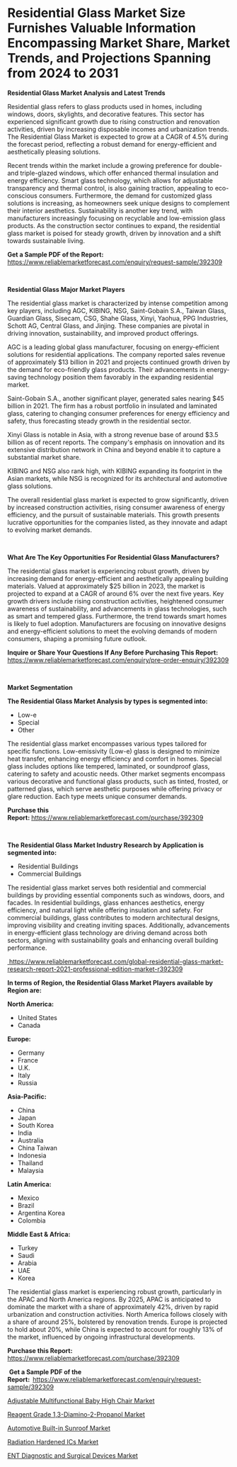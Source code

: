 <p><h1>Residential Glass Market Size Furnishes Valuable Information Encompassing Market Share, Market Trends, and Projections Spanning from 2024 to 2031</h1></p><p><strong>Residential Glass Market Analysis and Latest Trends</strong></p>
<p><p>Residential glass refers to glass products used in homes, including windows, doors, skylights, and decorative features. This sector has experienced significant growth due to rising construction and renovation activities, driven by increasing disposable incomes and urbanization trends. The Residential Glass Market is expected to grow at a CAGR of 4.5% during the forecast period, reflecting a robust demand for energy-efficient and aesthetically pleasing solutions.</p><p>Recent trends within the market include a growing preference for double- and triple-glazed windows, which offer enhanced thermal insulation and energy efficiency. Smart glass technology, which allows for adjustable transparency and thermal control, is also gaining traction, appealing to eco-conscious consumers. Furthermore, the demand for customized glass solutions is increasing, as homeowners seek unique designs to complement their interior aesthetics. Sustainability is another key trend, with manufacturers increasingly focusing on recyclable and low-emission glass products. As the construction sector continues to expand, the residential glass market is poised for steady growth, driven by innovation and a shift towards sustainable living.</p></p>
<p><strong>Get a Sample PDF of the Report:&nbsp;</strong> <a href="https://www.reliablemarketforecast.com/enquiry/request-sample/392309?utm_campaign=1592&utm_medium=2&utm_source=Github&utm_content=ia&utm_term=30102024&utm_id=residential-glass">https://www.reliablemarketforecast.com/enquiry/request-sample/392309</a></p>
<p>&nbsp;</p>
<p><strong>Residential Glass Major Market Players</strong></p>
<p><p>The residential glass market is characterized by intense competition among key players, including AGC, KIBING, NSG, Saint-Gobain S.A., Taiwan Glass, Guardian Glass, Sisecam, CSG, Shahe Glass, Xinyi, Yaohua, PPG Industries, Schott AG, Central Glass, and Jinjing. These companies are pivotal in driving innovation, sustainability, and improved product offerings.</p><p>AGC is a leading global glass manufacturer, focusing on energy-efficient solutions for residential applications. The company reported sales revenue of approximately $13 billion in 2021 and projects continued growth driven by the demand for eco-friendly glass products. Their advancements in energy-saving technology position them favorably in the expanding residential market.</p><p>Saint-Gobain S.A., another significant player, generated sales nearing $45 billion in 2021. The firm has a robust portfolio in insulated and laminated glass, catering to changing consumer preferences for energy efficiency and safety, thus forecasting steady growth in the residential sector.</p><p>Xinyi Glass is notable in Asia, with a strong revenue base of around $3.5 billion as of recent reports. The company's emphasis on innovation and its extensive distribution network in China and beyond enable it to capture a substantial market share.</p><p>KIBING and NSG also rank high, with KIBING expanding its footprint in the Asian markets, while NSG is recognized for its architectural and automotive glass solutions.</p><p>The overall residential glass market is expected to grow significantly, driven by increased construction activities, rising consumer awareness of energy efficiency, and the pursuit of sustainable materials. This growth presents lucrative opportunities for the companies listed, as they innovate and adapt to evolving market demands.</p></p>
<p>&nbsp;</p>
<p><strong>What Are The Key Opportunities For Residential Glass Manufacturers?</strong></p>
<p><p>The residential glass market is experiencing robust growth, driven by increasing demand for energy-efficient and aesthetically appealing building materials. Valued at approximately $25 billion in 2023, the market is projected to expand at a CAGR of around 6% over the next five years. Key growth drivers include rising construction activities, heightened consumer awareness of sustainability, and advancements in glass technologies, such as smart and tempered glass. Furthermore, the trend towards smart homes is likely to fuel adoption. Manufacturers are focusing on innovative designs and energy-efficient solutions to meet the evolving demands of modern consumers, shaping a promising future outlook.</p></p>
<p><strong>Inquire or Share Your Questions If Any Before Purchasing This Report:</strong> <a href="https://www.reliablemarketforecast.com/enquiry/pre-order-enquiry/392309?utm_campaign=1592&utm_medium=2&utm_source=Github&utm_content=ia&utm_term=30102024&utm_id=residential-glass">https://www.reliablemarketforecast.com/enquiry/pre-order-enquiry/392309</a></p>
<p>&nbsp;</p>
<p><strong>Market Segmentation</strong></p>
<p><strong>The Residential Glass Market Analysis by types is segmented into:</strong></p>
<p><ul><li>Low-e</li><li>Special</li><li>Other</li></ul></p>
<p><p>The residential glass market encompasses various types tailored for specific functions. Low-emissivity (Low-e) glass is designed to minimize heat transfer, enhancing energy efficiency and comfort in homes. Special glass includes options like tempered, laminated, or soundproof glass, catering to safety and acoustic needs. Other market segments encompass various decorative and functional glass products, such as tinted, frosted, or patterned glass, which serve aesthetic purposes while offering privacy or glare reduction. Each type meets unique consumer demands.</p></p>
<p><strong>Purchase this Report:&nbsp;</strong><a href="https://www.reliablemarketforecast.com/purchase/392309?utm_campaign=1592&utm_medium=2&utm_source=Github&utm_content=ia&utm_term=30102024&utm_id=residential-glass">https://www.reliablemarketforecast.com/purchase/392309</a></p>
<p>&nbsp;</p>
<p><strong>The Residential Glass Market Industry Research by Application is segmented into:</strong></p>
<p><ul><li>Residential Buildings</li><li>Commercial Buildings</li></ul></p>
<p><p>The residential glass market serves both residential and commercial buildings by providing essential components such as windows, doors, and facades. In residential buildings, glass enhances aesthetics, energy efficiency, and natural light while offering insulation and safety. For commercial buildings, glass contributes to modern architectural designs, improving visibility and creating inviting spaces. Additionally, advancements in energy-efficient glass technology are driving demand across both sectors, aligning with sustainability goals and enhancing overall building performance.</p></p>
<p><a href="https://www.reliablemarketforecast.com/global-residential-glass-market-research-report-2021-professional-edition-market-r392309?utm_campaign=1592&utm_medium=2&utm_source=Github&utm_content=ia&utm_term=30102024&utm_id=residential-glass">&nbsp;https://www.reliablemarketforecast.com/global-residential-glass-market-research-report-2021-professional-edition-market-r392309</a></p>
<p><strong>In terms of Region, the Residential Glass Market Players available by Region are:</strong></p>
<p>
    <p> <strong> North America: </strong>
        <ul>
            <li>United States</li>
            <li>Canada</li>
        </ul>
        </p> 
    <p> <strong> Europe: </strong>
        <ul>
            <li>Germany</li>
            <li>France</li>
            <li>U.K.</li>
            <li>Italy</li>
            <li>Russia</li>
        </ul>
        </p> 
    <p> <strong> Asia-Pacific: </strong>
        <ul>
            <li>China</li>
            <li>Japan</li>
            <li>South Korea</li>
            <li>India</li>
            <li>Australia</li>
            <li>China Taiwan</li>
            <li>Indonesia</li>
            <li>Thailand</li>
            <li>Malaysia</li>
        </ul>
        </p> 
    <p> <strong> Latin America: </strong>
        <ul>
            <li>Mexico</li>
            <li>Brazil</li>
            <li>Argentina Korea</li>
            <li>Colombia</li>
        </ul>
        </p> 
    <p> <strong> Middle East & Africa: </strong>
        <ul>
            <li>Turkey</li>
            <li>Saudi</li>
            <li>Arabia</li>
            <li>UAE</li>
            <li>Korea</li>
        </ul>
    </p>
    </p>
<p><p>The residential glass market is experiencing robust growth, particularly in the APAC and North America regions. By 2025, APAC is anticipated to dominate the market with a share of approximately 42%, driven by rapid urbanization and construction activities. North America follows closely with a share of around 25%, bolstered by renovation trends. Europe is projected to hold about 20%, while China is expected to account for roughly 13% of the market, influenced by ongoing infrastructural developments.</p></p>
<p><strong>Purchase this Report: </strong><a href="https://www.reliablemarketforecast.com/purchase/392309?utm_campaign=1592&utm_medium=2&utm_source=Github&utm_content=ia&utm_term=30102024&utm_id=residential-glass">https://www.reliablemarketforecast.com/purchase/392309</a></p>
<p>&nbsp;<strong>Get a Sample PDF of the Report:&nbsp;&nbsp;</strong><a href="https://www.reliablemarketforecast.com/enquiry/request-sample/392309?utm_campaign=1592&utm_medium=2&utm_source=Github&utm_content=ia&utm_term=30102024&utm_id=residential-glass">https://www.reliablemarketforecast.com/enquiry/request-sample/392309</a></p>
<p><strong></strong></p>
<p><p><a href="https://www.linkedin.com/pulse/adjustable-multifunctional-baby-high-chair-market-research-83ywc?utm_campaign=1592&utm_medium=2&utm_source=Github&utm_content=ia&utm_term=30102024&utm_id=residential-glass">Adjustable Multifunctional Baby High Chair Market</a></p><p><a href="https://www.linkedin.com/pulse/reagent-grade-13-diamino-2-propanol-market-growth-segmentation-ilqfe?utm_campaign=1592&utm_medium=2&utm_source=Github&utm_content=ia&utm_term=30102024&utm_id=residential-glass">Reagent Grade 1,3-Diamino-2-Propanol Market</a></p><p><a href="https://www.linkedin.com/pulse/global-automotive-built-in-sunroof-market-forecast-2024-2031-amikf?utm_campaign=1592&utm_medium=2&utm_source=Github&utm_content=ia&utm_term=30102024&utm_id=residential-glass">Automotive Built-in Sunroof Market</a></p><p><a href="https://www.linkedin.com/pulse/navigating-global-radiation-hardened-ics-market-landscape-trends-csk0e?utm_campaign=1592&utm_medium=2&utm_source=Github&utm_content=ia&utm_term=30102024&utm_id=residential-glass">Radiation Hardened ICs Market</a></p><p><a href="https://www.linkedin.com/pulse/global-ent-diagnostic-surgical-devices-market-opportunities-gaeme?utm_campaign=1592&utm_medium=2&utm_source=Github&utm_content=ia&utm_term=30102024&utm_id=residential-glass">ENT Diagnostic and Surgical Devices Market</a></p></p>